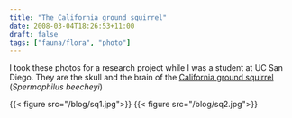 ```yaml
---
title: "The California ground squirrel"
date: 2008-03-04T18:26:53+11:00
draft: false
tags: ["fauna/flora", "photo"]
---
```

I took these photos for a research project while I was a student at UC San Diego. They are the skull and the brain of the [California ground squirrel](https://en.wikipedia.org/wiki/California_ground_squirrel) (_Spermophilus beecheyi_)

{{< figure src="/blog/sq1.jpg">}}
{{< figure src="/blog/sq2.jpg">}}

